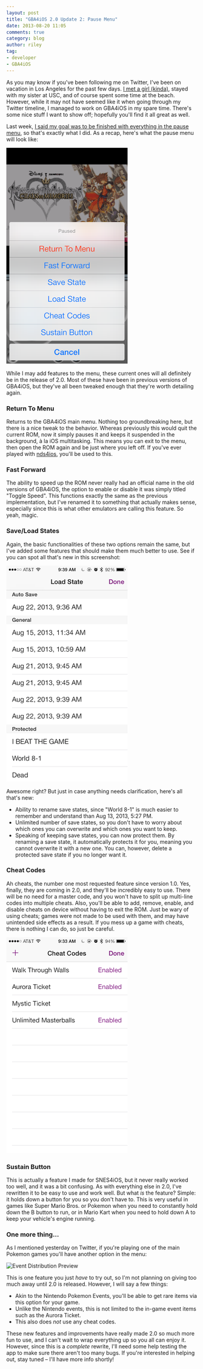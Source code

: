 ```yaml
---
layout: post
title: "GBA4iOS 2.0 Update 2: Pause Menu"
date: 2013-08-20 11:05
comments: true 
category: blog
author: riley
tag:
- developer
- GBA4iOS
---
```


As you may know if you've been following me on Twitter, I've been on vacation in Los Angeles for the past few days. [I met a girl (kinda)](https://twitter.com/rileytestut/status/368914755269849088/photo/1), stayed with my sister at USC, and of course spent some time at the beach. However, while it may not have seemed like it when going through my Twitter timeline, I managed to work on GBA4iOS in my spare time. There's some nice stuff I want to show off; hopefully you'll find it all great as well.

Last week, [I said my goal was to be finished with everything in the pause menu](http://rileytestut.com/blog/2013/08/12/gba4ios-2-dot-0-update-number-1/), so that's exactly what I did. As a recap, here's what the pause menu will look like:

![Pause Menu](/assets/images/posts/Pause_Menu.png)

While I may add features to the menu, these current ones will all definitely be in the release of 2.0. Most of these have been in previous versions of GBA4iOS, but they've all been tweaked enough that they're worth detailing again.

<!-- more -->

### **Return To Menu** ###

Returns to the GBA4iOS main menu. Nothing too groundbreaking here, but there is a nice tweak to the behavior. Whereas previously this would quit the current ROM, now it simply pauses it and keeps it suspended in the background, à la iOS multitasking. This means you can exit to the menu, then open the ROM again and be just where you left off. If you've ever played with [nds4ios](http://nds4ios.angelxwind.net), you'll be used to this.

### **Fast Forward** ###

The ability to speed up the ROM never really had an official name in the old versions of GBA4iOS, the option to enable or disable it was simply titled "Toggle Speed". This functions exactly the same as the previous implementation, but I've renamed it to something that actually makes sense, especially since this is what other emulators are calling this feature. So yeah, magic.

### **Save/Load States** ###

Again, the basic functionalities of these two options remain the same, but I've added some features that should make them much better to use. See if you can spot all that's new in this screenshot:

![Save States Preview](/assets/images/posts/Save_States_Preview.png)

Awesome right? But just in case anything needs clarification, here's all that's new:  

- Ability to rename save states, since "World 8-1" is much easier to remember and understand than Aug 13, 2013, 5:27 PM.  
- Unlimited number of save states, so you don't have to worry about which ones you can overwrite and which ones you want to keep.  
- Speaking of keeping save states, you can now protect them. By renaming a save state, it automatically protects it for you, meaning you cannot overwrite it with a new one. You can, however, delete a protected save state if you no longer want it.

### **Cheat Codes** ###

Ah cheats, the number one most requested feature since version 1.0. Yes, finally, they are coming in 2.0, and they'll be incredibly easy to use. There will be no need for a master code, and you won't have to split up multi-line codes into multiple cheats. Also, you'll be able to add, remove, enable, and disable cheats on device without having to exit the ROM. Just be wary of using cheats; games were not made to be used with them, and may have unintended side effects as a result. If you mess up a game with cheats, there is nothing I can do, so just be careful.

![Cheats Preview](/assets/images/posts/Cheats_Preview.png)

### **Sustain Button** ###

This is actually a feature I made for SNES4iOS, but it never really worked too well, and it was a bit confusing. As with everything else in 2.0,  I've rewritten it to be easy to use and work well.  But what *is* the feature? Simple: it holds down a button for you so you don't have to. This is very useful in games like Super Mario Bros. or Pokemon when you need to constantly hold down the B button to run, or in Mario Kart when you need to hold down A to keep your vehicle's engine running. 

### **One more thing…** ###

As I mentioned yesterday on Twitter, if you're playing one of the main Pokemon games you'll have another option in the menu:

![Event Distribution Preview](http://rileytestut.com/images/posts/Event_DIstribution_Preview.png)

This is one feature you just *have* to try out, so I'm not planning on giving too much away until 2.0 is released. However, I will say a few things:

- Akin to the Nintendo Pokemon Events, you'll be able to get rare items via this option for your game.
- Unlike the Nintendo events, this is not limited to the in-game event items such as the Aurora Ticket.
- This also does *not* use any cheat codes.

These new features and improvements have really made 2.0 so much more fun to use, and I can't wait to wrap everything up so you all can enjoy it. However, since this is a *complete* rewrite, I'll need some help testing the app to make sure there aren't too many bugs. If you're interested in helping out, stay tuned – I'll have more info shortly!




